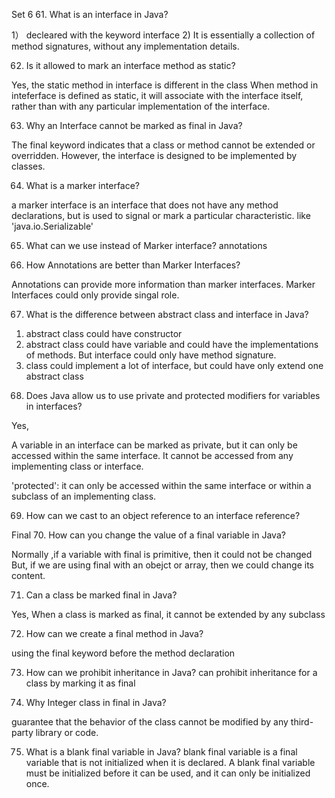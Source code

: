 Set 6
61. What is an interface in Java?

1） decleared with the keyword interface
2)  It is essentially a collection of method signatures, without any implementation details.


62. Is it allowed to mark an interface method as static?

Yes, the static method in interface is different in the class
When method in inteferface is defined as static, it will associate with the interface itself, rather than with any particular implementation of the interface. 


63. Why an Interface cannot be marked as final in Java?

The final keyword indicates that a class or method cannot be extended or overridden. However, the interface is designed to  be implemented by classes.


64. What is a marker interface?

a marker interface is an interface that does not have any method declarations, but is used to signal or mark a particular characteristic. like  'java.io.Serializable'

65. What can we use instead of Marker interface?
annotations


66. How Annotations are better than Marker Interfaces?

Annotations can provide more information than marker interfaces.  Marker Interfaces could only provide singal role.

67. What is the difference between abstract class and interface in Java?
1) abstract class could have constructor
2) abstract class could have variable and could have the implementations of methods. But interface could only have method signature.
3) class could implement a lot of interface, but could have only extend one abstract class


68. Does Java allow us to use private and protected modifiers for variables in interfaces?

Yes,

 A variable in an interface can be marked as private, but it can only be accessed within the same interface. It cannot be accessed from any implementing class or interface.

 'protected': it can only be accessed within the same interface or within a subclass of an implementing class.


69. How can we cast to an object reference to an interface reference?


Final
70. How can you change the value of a final variable in Java?

Normally ,if a variable with final is primitive, then it could not be changed
But, if we are using final with an obejct or array, then we could change its content.

71. Can a class be marked final in Java?

Yes, When a class is marked as final, it cannot be extended by any subclass


72. How can we create a final method in Java?

using the final keyword before the method declaration

73. How can we prohibit inheritance in Java?
can prohibit inheritance for a class by marking it as final


74. Why Integer class in final in Java?

guarantee that the behavior of the class cannot be modified by any third-party library or code.

75. What is a blank final variable in Java?
blank final variable is a final variable that is not initialized when it is declared. A blank final variable must be initialized before it can be used, and it can only be initialized once.
